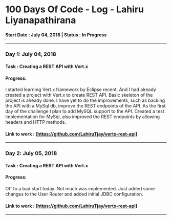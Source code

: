 # 100 Days Of Code - Log - Lahiru Liyanapathirana 
#### Start Date : July 04, 2018 | Status : In Progress

---

### Day 1: July 04, 2018

#### Task : Creating a REST API with Vert.x
#### Progress: 

I started learning Vert.x framework by Eclipse recent. And I had already created a project with Vert.x to create REST API. Basic skeleton of the project is already done. I have yet to do the improvements, such as backing the API with a MySql db, improve the REST endpoints of the API. As the first day of the challenge I plan to add MySQL support to the API. Created a test implementation for MySql, also improved the REST endpoints by allowing headers and HTTP methods.

#### Link to work : [https://github.com/LahiruTjay/vertx-rest-api]

---

### Day 2: July 05, 2018

#### Task : Creating a REST API with Vert.x
#### Progress: 

Off to a bad start today. Not much was implemented. Just added some changes to the User Router and added initial JDBC configuration.

#### Link to work : [https://github.com/LahiruTjay/vertx-rest-api]

---